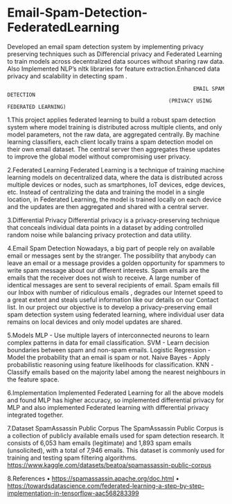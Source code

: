 # Email-Spam-Detection-FederatedLearning
Developed an email spam detection system by implementing privacy preserving techniques such as Differencial privacy and Federated Learning to train models across decentralized data sources without sharing raw data. Also Implemented NLP’s nltk libraries for feature extraction.Enhanced data privacy and scalability in detecting spam .

			                                                    EMAIL SPAM DETECTION
                                                        (PRIVACY USING FEDERATED LEARNING)

1.This project applies federated learning to build a robust spam detection system where model training is distributed across multiple clients, and only model parameters, not the raw data, are aggregated centrally. By machine learning classifiers, each client locally trains a spam detection model on their own email dataset. The central server then aggregates these updates to improve the global model without compromising user privacy.

2.Federated Learning
Federated Learning is a technique of training machine learning models on decentralized data, where the data is distributed across multiple devices or nodes, such as smartphones, IoT devices, edge devices, etc. Instead of centralizing the data and training the model in a single location, in Federated Learning, the model is trained locally on each device and the updates are then aggregated and shared with a central server.



3.Differential Privacy
Differential privacy is a privacy-preserving technique that conceals individual data points in a dataset by adding controlled random noise
while balancing privacy protection and data utility.

4.Email Spam Detection
Nowadays, a big part of people rely on available email or messages sent by the stranger. The possibility that anybody can leave an email or a message provides a golden opportunity for spammers to write spam message about our different interests. Spam emails are the emails that the receiver does not wish to receive. A large number of identical messages are sent to several recipients of email. Spam emails fill our Inbox with number of ridiculous emails , degrades our Internet speed to a great extent and steals useful information like our details on our Contact list. In our project our objective is to develop a privacy-preserving email spam detection system using federated learning, where individual user data remains on local devices and only model updates are shared.

5.Models
MLP - Use multiple layers of interconnected neurons to learn complex patterns in data for email classification.
SVM - Learn decision boundaries between spam and non-spam emails.
Logistic Regression - Model the probability that an email is spam or not.
Naive Bayes - Apply probabilistic reasoning using feature likelihoods for classification.
KNN -Classify emails based on the majority label among the nearest neighbours in the feature space.

6.Implementation
Implemented Federated Learning for all the above models and found MLP has higher accuracy, so implemented differential privacy for MLP and also implemented Federated learning with differential privacy integrated together.

7.Dataset
SpamAssassin Public Corpus
The SpamAssassin Public Corpus is a collection of publicly available emails used for spam detection research. It consists of 6,053 ham emails (legitimate) and 1,893 spam emails (unsolicited), with a total of 7,946 emails. This dataset is commonly used for training and testing spam filtering algorithms.
https://www.kaggle.com/datasets/beatoa/spamassassin-public-corpus


8.References
•	https://spamassassin.apache.org/doc.html
•	https://towardsdatascience.com/federated-learning-a-step-by-step-implementation-in-tensorflow-aac568283399


